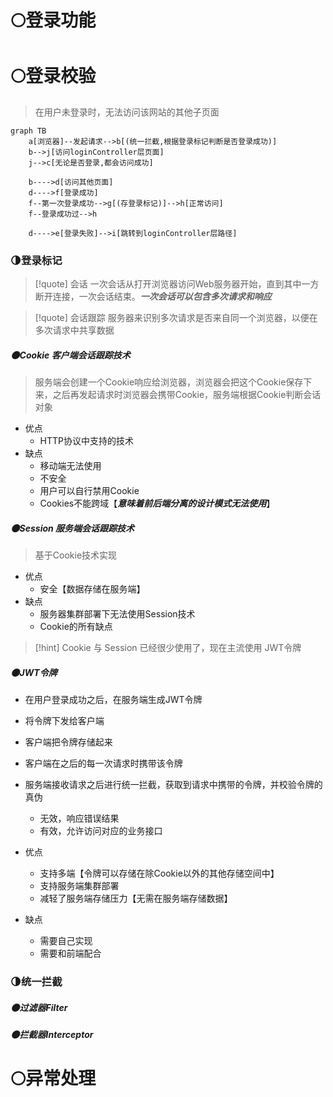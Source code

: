 # 🌕登录功能


# 🌕登录校验
>在用户未登录时，无法访问该网站的其他子页面

```mermaid
graph TB
	a[浏览器]--发起请求-->b[(统一拦截,根据登录标记判断是否登录成功)]
	b-->j[访问loginController层页面]
	j-->c[无论是否登录,都会访问成功]
	
	b---->d[访问其他页面]
	d---->f[登录成功]
	f--第一次登录成功-->g[(存登录标记)]-->h[正常访问]
	f--登录成功过-->h

	d---->e[登录失败]-->i[跳转到loginController层路径]
```
### 🌗登录标记
>[!quote] 会话
>一次会话从打开浏览器访问Web服务器开始，直到其中一方断开连接，一次会话结束。***一次会话可以包含多次请求和响应***

>[!quote] 会话跟踪
>服务器来识别多次请求是否来自同一个浏览器，以便在多次请求中共享数据
##### 🌑Cookie 客户端会话跟踪技术
>服务端会创建一个Cookie响应给浏览器，浏览器会把这个Cookie保存下来，之后再发起请求时浏览器会携带Cookie，服务端根据Cookie判断会话对象

- 优点
	- HTTP协议中支持的技术
- 缺点
	- 移动端无法使用
	- 不安全
	- 用户可以自行禁用Cookie
	- Cookies不能跨域【***意味着前后端分离的设计模式无法使用***】
##### 🌑Session 服务端会话跟踪技术
>基于Cookie技术实现

- 优点
	- 安全【数据存储在服务端】
- 缺点
	- 服务器集群部署下无法使用Session技术
	- Cookie的所有缺点

>[!hint] Cookie 与 Session 已经很少使用了，现在主流使用 JWT令牌
##### 🌑JWT令牌
- 在用户登录成功之后，在服务端生成JWT令牌
- 将令牌下发给客户端
- 客户端把令牌存储起来
- 客户端在之后的每一次请求时携带该令牌
- 服务端接收请求之后进行统一拦截，获取到请求中携带的令牌，并校验令牌的真伪
	- 无效，响应错误结果
	- 有效，允许访问对应的业务接口


- 优点
	- 支持多端【令牌可以存储在除Cookie以外的其他存储空间中】
	- 支持服务端集群部署
	- 减轻了服务端存储压力【无需在服务端存储数据】
- 缺点
	- 需要自己实现
	- 需要和前端配合



### 🌗统一拦截

##### 🌑过滤器Filter



##### 🌑拦截器Interceptor







# 🌕异常处理


